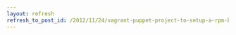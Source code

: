 ```yaml
---
layout: refresh
refresh_to_post_id: /2012/11/24/vagrant-puppet-project-to-setup-a-rpm-build-server-and-custom-yum-repository
---
```

